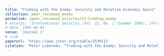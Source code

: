 ```yaml
---
title: "Trading with the Enemy: Security and Relative Economic Gains"
collection: peer_reviewed_books
permalink: /peer_reviewed_articles/13-trading_enemy
# excerpt: 'International Security, Vol. 21, No. 1 (Summer 1996), 147–75.'
# date: 1996-06-01
venue: 'Journal 1'
# link 
paperurl: 'https://www.jstor.org/stable/2539111' 
citation: 'Peter Liberman, “Trading with the Enemy: Security and Relative Economic Gains,” <i>International Security</i>, Vol. 21, No. 1 (Summer 1996): 147–75.'
---
```


<!-- [Download paper here](http://academicpages.github.io/files/paper1.pdf) -->

<!-- Recommended citation: Your Name, You. (2009). "Paper Title Number 1." <i>Journal 1</i>. 1(1). -->
